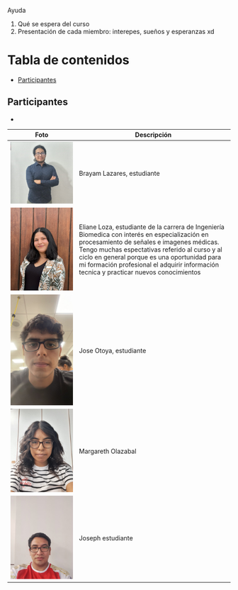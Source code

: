 Ayuda
1. Qué se espera del curso
2. Presentación de cada miembro: interepes, sueños y esperanzas xd
# Tabla de contenidos 
- [Participantes](#participantes)

## Participantes
- 

<center>

| Foto          | Descripción   |
| ------------- | ------------- |
| ![](Otros/Brayam.jpeg)  | Brayam Lazares, estudiante  |
| ![](Otros/Eliane.jpeg)  | Eliane Loza, estudiante de la carrera de Ingeniería Biomedica con interés en especialización en procesamiento de señales e imagenes médicas. Tengo muchas espectativas referido al curso y al ciclo en general porque es una oportunidad para mi formación profesional el adquirir información tecnica y practicar nuevos conocimientos |
| ![](Otros/Luis.jpeg)   | Jose Otoya, estudiante  |
| ![](Otros/Margareth.jpeg)  | Margareth Olazabal |
| ![](Otros/Joseph.jpeg)  | Joseph estudiante  |

